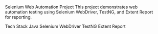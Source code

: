 Selenium Web Automation Project
This project demonstrates web automation testing using Selenium WebDriver, TestNG, and Extent Report for reporting.

Tech Stack
Java
Selenium WebDriver
TestNG
Extent Report
